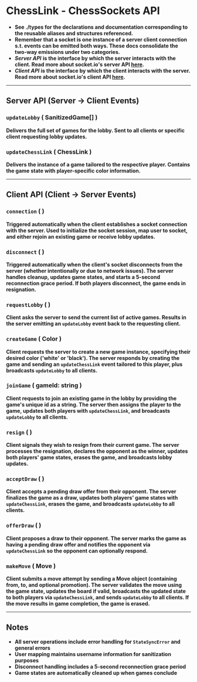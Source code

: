 # **ChessLink \- ChessSockets API**

* **See ./types for the declarations and documentation corresponding to the reusable aliases and structures referenced.**  
* **Remember that a socket is one instance of a server client connection s.t. events can be emitted both ways. These docs consolidate the two-way emissions under two categories.**  
* ***Server API*** **is the interface by which the server interacts with the client. Read more about socket.io's server API [here](https://socket.io/docs/v4/server-api/).**  
* ***Client API*** **is the interface by which the client interacts with the server. Read more about socket.io's client API [here](https://socket.io/docs/v4/client-api).**

---

## **Server API (Server → Client Events)**

### **`updateLobby` ( SanitizedGame\[\] )**

**Delivers the full set of games for the lobby. Sent to all clients or specific client requesting lobby updates.**

### **`updateChessLink` ( ChessLink )**

**Delivers the instance of a game tailored to the respective player. Contains the game state with player-specific color information.**

---

## **Client API (Client → Server Events)**

### **`connection` ( )**

**Triggered automatically when the client establishes a socket connection with the server. Used to initialize the socket session, map user to socket, and either rejoin an existing game or receive lobby updates.**

### **`disconnect` ( )**

**Triggered automatically when the client's socket disconnects from the server (whether intentionally or due to network issues). The server handles cleanup, updates game states, and starts a 5-second reconnection grace period. If both players disconnect, the game ends in resignation.**

### **`requestLobby` ( )**

**Client asks the server to send the current list of active games. Results in the server emitting an `updateLobby` event back to the requesting client.**

### **`createGame` ( Color )**

**Client requests the server to create a new game instance, specifying their desired color ('white' or 'black'). The server responds by creating the game and sending an `updateChessLink` event tailored to this player, plus broadcasts `updateLobby` to all clients.**

### **`joinGame` ( gameId: string )**

**Client requests to join an existing game in the lobby by providing the game's unique id as a string. The server then assigns the player to the game, updates both players with `updateChessLink`, and broadcasts `updateLobby` to all clients.**

### **`resign` ( )**

**Client signals they wish to resign from their current game. The server processes the resignation, declares the opponent as the winner, updates both players' game states, erases the game, and broadcasts lobby updates.**

### **`acceptDraw` ( )**

**Client accepts a pending draw offer from their opponent. The server finalizes the game as a draw, updates both players' game states with `updateChessLink`, erases the game, and broadcasts `updateLobby` to all clients.**

### **`offerDraw` ( )**

**Client proposes a draw to their opponent. The server marks the game as having a pending draw offer and notifies the opponent via `updateChessLink` so the opponent can optionally respond.**

### **`makeMove` ( Move )**

**Client submits a move attempt by sending a Move object (containing from, to, and optional promotion). The server validates the move using the game state, updates the board if valid, broadcasts the updated state to both players via `updateChessLink`, and sends `updateLobby` to all clients. If the move results in game completion, the game is erased.**

---

## **Notes**

* **All server operations include error handling for `StateSyncError` and general errors**  
* **User mapping maintains username information for sanitization purposes**  
* **Disconnect handling includes a 5-second reconnection grace period**  
* **Game states are automatically cleaned up when games conclude**

